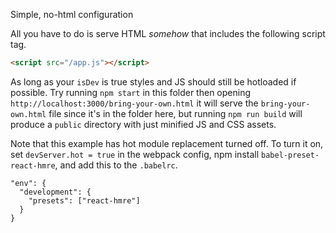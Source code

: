 Simple, no-html configuration

All you have to do is serve HTML *somehow* that includes the following script tag.

```html
<script src="/app.js"></script>
```

As long as your `isDev` is true styles and JS should still be hotloaded if possible. Try running `npm start` in this folder then opening `http://localhost:3000/bring-your-own.html` it will serve the `bring-your-own.html` file since it's in the folder here, but running `npm run build` will produce a `public` directory with just minified JS and CSS assets.

Note that this example has hot module replacement turned off. To turn it on, set `devServer.hot = true` in the webpack config, npm install `babel-preset-react-hmre`, and add this to the `.babelrc`.

```
"env": {
  "development": {
    "presets": ["react-hmre"]
  }
}
```
